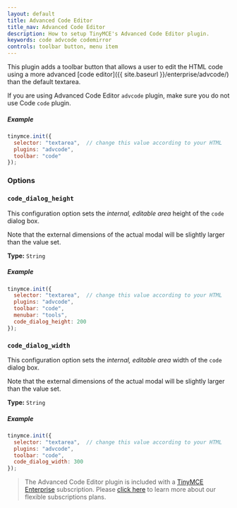```yaml
---
layout: default
title: Advanced Code Editor
title_nav: Advanced Code Editor
description: How to setup TinyMCE's Advanced Code Editor plugin.
keywords: code advcode codemirror
controls: toolbar button, menu item
---
```


This plugin adds a toolbar button that allows a user to edit the HTML code using a more advanced [code editor]({{ site.baseurl }}/enterprise/advcode/) than the default textarea.

If you are using Advanced Code Editor `advcode` plugin, make sure you do not use Code `code` plugin.

##### Example

```js
tinymce.init({
  selector: "textarea",  // change this value according to your HTML
  plugins: "advcode",
  toolbar: "code"
});
```

### Options

### `code_dialog_height`

This configuration option sets the *internal, editable area* height of the `code` dialog box.

Note that the external dimensions of the actual modal will be slightly larger than the value set.

**Type:** `String`

##### Example

```js
tinymce.init({
  selector: "textarea",  // change this value according to your HTML
  plugins: "advcode",
  toolbar: "code",
  menubar: "tools",
  code_dialog_height: 200
});
```

### `code_dialog_width`

This configuration option sets the *internal, editable area* width of the `code` dialog box.

Note that the external dimensions of the actual modal will be slightly larger than the value set.

**Type:** `String`

##### Example

```js
tinymce.init({
  selector: "textarea",  // change this value according to your HTML
  plugins: "advcode",
  toolbar: "code",
  code_dialog_width: 300
});
```

> The Advanced Code Editor plugin is included with a [TinyMCE Enterprise](https://www.tinymce.com/pricing/) subscription. Please [click here](https://www.tinymce.com/pricing/) to learn more about our flexible subscriptions plans.
